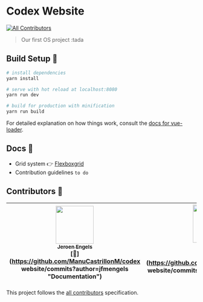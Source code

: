 # Codex Website
[![All Contributors](https://img.shields.io/badge/all_contributors-4-orange.svg?style=flat-square)](#contributors)

> Our first OS project :tada

## Build Setup :wrench:

``` bash
# install dependencies
yarn install

# serve with hot reload at localhost:8080
yarn run dev

# build for production with minification
yarn run build
```

For detailed explanation on how things work, consult the [docs for vue-loader](http://vuejs.github.io/vue-loader).

## Docs :open_file_folder:

- Grid system 👉 [Flexboxgrid](http://flexboxgrid.com/)
- Contribution guidelines `to do`

## Contributors :clap:

<!-- ALL-CONTRIBUTORS-LIST:START - Do not remove or modify this section -->
<!-- prettier-ignore -->
| [<img src="https://avatars1.githubusercontent.com/u/3869412?v=4" width="100px;"/><br /><sub><b>Jeroen Engels</b></sub>](https://github.com/jfmengels)<br />[📖](https://github.com/ManuCastrillonM/codex website/commits?author=jfmengels "Documentation") | [<img src="https://avatars2.githubusercontent.com/u/10585946?v=4" width="100px;"/><br /><sub><b>Manuela</b></sub>](http://www.manucastrillonm.co)<br />[💻](https://github.com/ManuCastrillonM/codex website/commits?author=ManuCastrillonM "Code") | [<img src="https://avatars0.githubusercontent.com/u/10585976?v=4" width="100px;"/><br /><sub><b>martineliasq</b></sub>](https://github.com/MartinEliasQ)<br />[📋](#eventOrganizing-MartinEliasQ "Event Organizing") | [<img src="https://avatars3.githubusercontent.com/u/19578435?v=4" width="100px;"/><br /><sub><b>Angélica Arroyave</b></sub>](https://github.com/am9805)<br />[📋](#eventOrganizing-am9805 "Event Organizing") |
| :---: | :---: | :---: | :---: |
<!-- ALL-CONTRIBUTORS-LIST:END -->

This project follows the [all contributors](https://github.com/kentcdodds/all-contributors) specification.
